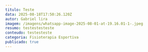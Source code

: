 ```yaml
---
titulo: Teste
data: 2025-08-18T17:50:26.120Z
autor: Gabriel lira
imagem: /imagens/whatsapp-image-2025-08-01-at-19.16.01-1-.jpeg
resumo: testestesteste
conteudo: t﻿estesteste
categoria: Fisioterapia Esportiva
publicado: true
---
```

